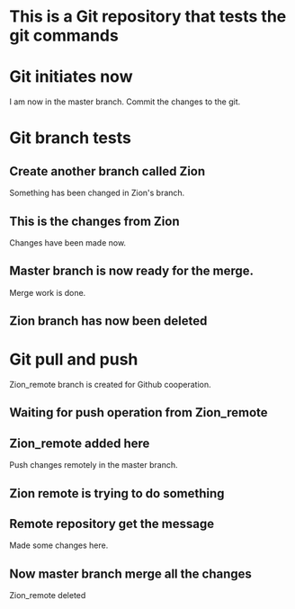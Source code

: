 # This is a Git repository that tests the git commands 

# Git initiates now 

I am now in the master branch. Commit the changes to the git. 

# Git branch tests

## Create another branch called Zion 

Something has been changed in Zion's branch. 

## This is the changes from Zion 

Changes have been made now. 

## Master branch is now ready for the merge. 

Merge work is done. 

## Zion branch has now been deleted

# Git pull and push 

Zion_remote branch is created for Github cooperation.

## Waiting for push operation from Zion_remote 

## Zion_remote added here 

Push changes remotely in the master branch. 

## Zion remote is trying to do something 

## Remote repository get the message

Made some changes here. 

## Now master branch merge all the changes

Zion_remote deleted
